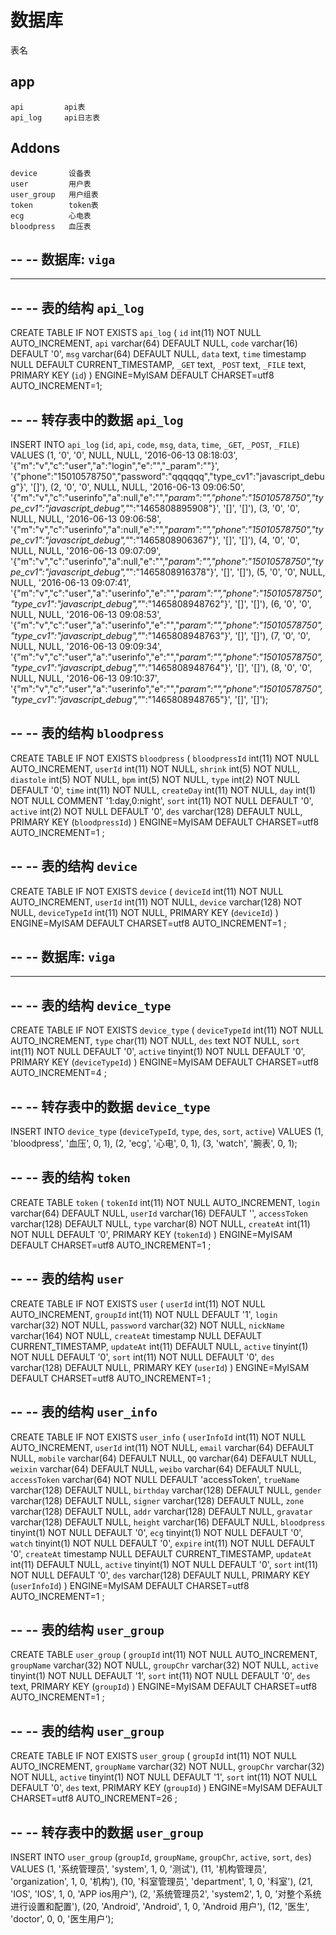 # 数据库

表名

## app

    api         api表
    api_log     api日志表

## Addons

    device       设备表
    user         用户表
    user_group   用户组表
    token        token表
    ecg          心电表
    bloodpress   血压表


--
-- 数据库: `viga`
--

-- --------------------------------------------------------

--
-- 表的结构 `api_log`
--

CREATE TABLE IF NOT EXISTS `api_log` (
  `id` int(11) NOT NULL AUTO_INCREMENT,
  `api` varchar(64) DEFAULT NULL,
  `code` varchar(16) DEFAULT '0',
  `msg` varchar(64) DEFAULT NULL,
  `data` text,
  `time` timestamp NULL DEFAULT CURRENT_TIMESTAMP,
  `_GET` text,
  `_POST` text,
  `_FILE` text,
  PRIMARY KEY (`id`)
) ENGINE=MyISAM  DEFAULT CHARSET=utf8 AUTO_INCREMENT=1;

--
-- 转存表中的数据 `api_log`
--

INSERT INTO `api_log` (`id`, `api`, `code`, `msg`, `data`, `time`, `_GET`, `_POST`, `_FILE`) VALUES
(1, '0', '0', NULL, NULL, '2016-06-13 08:18:03', '{"m":"v","c":"user","a":"login","e":"","_param":""}', '{"phone":"15010578750","password":"qqqqqq","type_cv1":"javascript_debug"}', '[]'),
(2, '0', '0', NULL, NULL, '2016-06-13 09:06:50', '{"m":"v","c":"userinfo","a":null,"e":"","_param":"","phone":"15010578750","type_cv1":"javascript_debug","_":"1465808895908"}', '[]', '[]'),
(3, '0', '0', NULL, NULL, '2016-06-13 09:06:58', '{"m":"v","c":"userinfo","a":null,"e":"","_param":"","phone":"15010578750","type_cv1":"javascript_debug","_":"1465808906367"}', '[]', '[]'),
(4, '0', '0', NULL, NULL, '2016-06-13 09:07:09', '{"m":"v","c":"userinfo","a":null,"e":"","_param":"","phone":"15010578750","type_cv1":"javascript_debug","_":"1465808916378"}', '[]', '[]'),
(5, '0', '0', NULL, NULL, '2016-06-13 09:07:41', '{"m":"v","c":"user","a":"userinfo","e":"","_param":"","phone":"15010578750","type_cv1":"javascript_debug","_":"1465808948762"}', '[]', '[]'),
(6, '0', '0', NULL, NULL, '2016-06-13 09:08:53', '{"m":"v","c":"user","a":"userinfo","e":"","_param":"","phone":"15010578750","type_cv1":"javascript_debug","_":"1465808948763"}', '[]', '[]'),
(7, '0', '0', NULL, NULL, '2016-06-13 09:09:34', '{"m":"v","c":"user","a":"userinfo","e":"","_param":"","phone":"15010578750","type_cv1":"javascript_debug","_":"1465808948764"}', '[]', '[]'),
(8, '0', '0', NULL, NULL, '2016-06-13 09:10:37', '{"m":"v","c":"user","a":"userinfo","e":"","_param":"","phone":"15010578750","type_cv1":"javascript_debug","_":"1465808948765"}', '[]', '[]');

--
-- 表的结构 `bloodpress`
--

CREATE TABLE IF NOT EXISTS `bloodpress` (
  `bloodpressId` int(11) NOT NULL AUTO_INCREMENT,
  `userId` int(11) NOT NULL,
  `shrink` int(5) NOT NULL,
  `diastole` int(5) NOT NULL,
  `bpm` int(5) NOT NULL,
  `type` int(2) NOT NULL DEFAULT '0',
  `time` int(11) NOT NULL,
  `createDay` int(11) NOT NULL,
  `day` int(1) NOT NULL COMMENT '1:day,0:night',
  `sort` int(11) NOT NULL DEFAULT '0',
  `active` int(2) NOT NULL DEFAULT '0',
  `des` varchar(128) DEFAULT NULL,
  PRIMARY KEY (`bloodpressId`)
) ENGINE=MyISAM  DEFAULT CHARSET=utf8 AUTO_INCREMENT=1 ;


--
-- 表的结构 `device`
--

CREATE TABLE IF NOT EXISTS `device` (
  `deviceId` int(11) NOT NULL AUTO_INCREMENT,
  `userId` int(11) NOT NULL,
  `device` varchar(128) NOT NULL,
  `deviceTypeId` int(11) NOT NULL,
  PRIMARY KEY (`deviceId`)
) ENGINE=MyISAM  DEFAULT CHARSET=utf8 AUTO_INCREMENT=1 ;

--
-- 数据库: `viga`
--

-- --------------------------------------------------------

--
-- 表的结构 `device_type`
--

CREATE TABLE IF NOT EXISTS `device_type` (
  `deviceTypeId` int(11) NOT NULL AUTO_INCREMENT,
  `type` char(11) NOT NULL,
  `des` text NOT NULL,
  `sort` int(11) NOT NULL DEFAULT '0',
  `active` tinyint(1) NOT NULL DEFAULT '0',
  PRIMARY KEY (`deviceTypeId`)
) ENGINE=MyISAM  DEFAULT CHARSET=utf8 AUTO_INCREMENT=4 ;

--
-- 转存表中的数据 `device_type`
--

INSERT INTO `device_type` (`deviceTypeId`, `type`, `des`, `sort`, `active`) VALUES
(1, 'bloodpress', '血压', 0, 1),
(2, 'ecg', '心电', 0, 1),
(3, 'watch', '腕表', 0, 1);


--
-- 表的结构 `token`
--

CREATE TABLE `token` (
  `tokenId` int(11) NOT NULL AUTO_INCREMENT,
  `login` varchar(64) DEFAULT NULL,
  `userId` varchar(16) DEFAULT '',
  `accessToken` varchar(128) DEFAULT NULL,
  `type` varchar(8) NOT NULL,
  `createAt` int(11) NOT NULL DEFAULT '0',
  PRIMARY KEY (`tokenId`)
) ENGINE=MyISAM  DEFAULT CHARSET=utf8 AUTO_INCREMENT=1 ;


--
-- 表的结构 `user`
--

CREATE TABLE IF NOT EXISTS `user` (
  `userId` int(11) NOT NULL AUTO_INCREMENT,
  `groupId` int(11) NOT NULL DEFAULT '1',
  `login` varchar(32) NOT NULL,
  `password` varchar(32) NOT NULL,
  `nickName` varchar(164) NOT NULL,
  `createAt` timestamp NULL DEFAULT CURRENT_TIMESTAMP,
  `updateAt` int(11) DEFAULT NULL,
  `active` tinyint(1) NOT NULL DEFAULT '0',
  `sort` int(11) NOT NULL DEFAULT '0',
  `des` varchar(128) DEFAULT NULL,
  PRIMARY KEY (`userId`)
) ENGINE=MyISAM DEFAULT CHARSET=utf8 AUTO_INCREMENT=1 ;


--
-- 表的结构 `user_info`
--

CREATE TABLE IF NOT EXISTS `user_info` (
  `userInfoId` int(11) NOT NULL AUTO_INCREMENT,
  `userId` int(11) NOT NULL,
  `email` varchar(64) DEFAULT NULL,
  `mobile` varchar(64) DEFAULT NULL,
  `QQ` varchar(64) DEFAULT NULL,
  `weixin` varchar(64) DEFAULT NULL,
  `weibo` varchar(64) DEFAULT NULL,
  `accessToken` varchar(64) NOT NULL DEFAULT 'accessToken',
  `trueName` varchar(128) DEFAULT NULL,
  `birthday` varchar(128) DEFAULT NULL,
  `gender` varchar(128) DEFAULT NULL,
  `signer` varchar(128) DEFAULT NULL,
  `zone` varchar(128) DEFAULT NULL,
  `addr` varchar(128) DEFAULT NULL,
  `gravatar` varchar(128) DEFAULT NULL,
  `height` varchar(16) DEFAULT NULL,
  `bloodpress` tinyint(1) NOT NULL DEFAULT '0',
  `ecg` tinyint(1) NOT NULL DEFAULT '0',
  `watch` tinyint(1) NOT NULL DEFAULT '0',
  `expire` int(11) NOT NULL DEFAULT '0',
  `createAt` timestamp NULL DEFAULT CURRENT_TIMESTAMP,
  `updateAt` int(11) DEFAULT NULL,
  `active` tinyint(1) NOT NULL DEFAULT '0',
  `sort` int(11) NOT NULL DEFAULT '0',
  `des` varchar(128) DEFAULT NULL,
  PRIMARY KEY (`userInfoId`)
) ENGINE=MyISAM DEFAULT CHARSET=utf8 AUTO_INCREMENT=1 ;


--
-- 表的结构 `user_group`
--

CREATE TABLE `user_group` (
  `groupId` int(11) NOT NULL AUTO_INCREMENT,
  `groupName` varchar(32) NOT NULL,
  `groupChr` varchar(32) NOT NULL,
  `active` tinyint(1) NOT NULL DEFAULT '1',
  `sort` int(11) NOT NULL DEFAULT '0',
  `des` text,
  PRIMARY KEY (`groupId`)
) ENGINE=MyISAM  DEFAULT CHARSET=utf8 AUTO_INCREMENT=1 ;

--
-- 表的结构 `user_group`
--

CREATE TABLE IF NOT EXISTS `user_group` (
  `groupId` int(11) NOT NULL AUTO_INCREMENT,
  `groupName` varchar(32) NOT NULL,
  `groupChr` varchar(32) NOT NULL,
  `active` tinyint(1) NOT NULL DEFAULT '1',
  `sort` int(11) NOT NULL DEFAULT '0',
  `des` text,
  PRIMARY KEY (`groupId`)
) ENGINE=MyISAM  DEFAULT CHARSET=utf8 AUTO_INCREMENT=26 ;

--
-- 转存表中的数据 `user_group`
--

INSERT INTO `user_group` (`groupId`, `groupName`, `groupChr`, `active`, `sort`, `des`) VALUES
(1, '系统管理员', 'system', 1, 0, '测试'),
(11, '机构管理员', 'organization', 1, 0, '机构'),
(10, '科室管理员', 'department', 1, 0, '科室'),
(21, 'IOS', 'IOS', 1, 0, 'APP ios用户'),
(2, '系统管理员2', 'system2', 1, 0, '对整个系统进行设置和配置'),
(20, 'Android', 'Android', 1, 0, 'Android 用户'),
(12, '医生', 'doctor', 0, 0, '医生用户');
